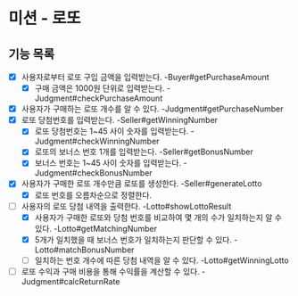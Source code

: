 # 미션 - 로또

## 기능 목록

- [x] 사용자로부터 로또 구입 금액을 입력받는다. -Buyer#getPurchaseAmount
  - [x] 구매 금액은 1000원 단위로 입력받는다. -Judgment#checkPurchaseAmount
- [x] 사용자가 구매하는 로또 개수를 알 수 있다. -Judgment#getPurchaseNumber
- [x] 로또 당첨번호를 입력받는다. -Seller#getWinningNumber
  - [x] 로또 당첨번호는 1~45 사이 숫자를 입력받는다. -Judgment#checkWinningNumber
  - [x] 로또의 보너스 번호 1개를 입력받는다. -Seller#getBonusNumber
  - [x] 보너스 번호는 1~45 사이 숫자를 입력받는다. -Judgment#checkBonusNumber
- [x] 사용자가 구매한 로또 개수만큼 로또를 생성한다. -Seller#generateLotto
  - [x] 로또 번호를 오름차순으로 정렬한다.
- [ ] 사용자의 로또 당첨 내역을 출력한다. -Lotto#showLottoResult
  - [x] 사용자가 구매한 로또와 당첨 번호를 비교하여 몇 개의 수가 일치하는지 알 수 있다. -Lotto#getMatchingNumber
  - [x] 5개가 일치했을 때 보너스 번호가 일치하는지 판단할 수 있다. -Lotto#matchBonusNumber
  - [ ] 일치하는 번호 개수에 따른 당첨 내역을 알 수 있다. -Lotto#getWinningLotto
- [ ] 로또 수익과 구매 비용을 통해 수익률을 계산할 수 있다. -Judgment#calcReturnRate

